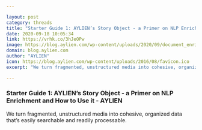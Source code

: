 ```yaml
---

layout: post
category: threads
title: "Starter Guide 1: AYLIEN’s Story Object - a Primer on NLP Enrichment and How to Use it - AYLIEN"
date: 2020-09-18 10:05:34
link: https://vrhk.co/3hJeOPw
image: https://blog.aylien.com/wp-content/uploads/2020/09/document_enrichment-1024x823.png
domain: blog.aylien.com
author: "AYLIEN"
icon: https://blog.aylien.com/wp-content/uploads/2016/08/favicon.ico
excerpt: "We turn fragmented, unstructured media into cohesive, organized data that’s easily searchable and readily processable."

---
```


### Starter Guide 1: AYLIEN’s Story Object - a Primer on NLP Enrichment and How to Use it - AYLIEN

We turn fragmented, unstructured media into cohesive, organized data that’s easily searchable and readily processable.